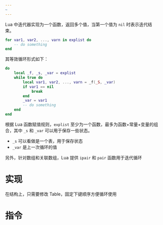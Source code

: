 ```yaml
---
~
---
```

Lua 中迭代器实现为一个函数，返回多个值，当第一个值为 `nil` 时表示迭代结束。

```lua
for var1, var2, ..., varn in explist do
    -- do something
end
```

其等效循环形式如下：

```lua
do
    local _f, _s, _var = explist
    while true do
        local var1, var2, ..., varn = _f(_S, _var)
        if var1 == nil
            break
        end
        _var = var1
        -- do something
    end
end
```

根据 Lua 函数赋值规则，`explist` 至少为一个函数，最多为函数+常量+变量的组合，其中 `_s` 和 `_var` 可以用于保存一些状态。
- `_s` 可以看做是一个表，用于保存状态
- `_var` 是上一次循环的值

另外，针对数组和关联数组，Lua 提供 `ipair` 和 `pair` 函数用于迭代循环
# 实现

在结构上，只需要修改 Table，固定下键顺序方便循环使用


# 指令
